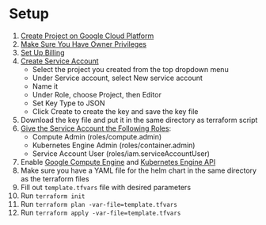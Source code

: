 # Setup
1. [Create Project on Google Cloud Platform](https://console.cloud.google.com/projectcreate)
2. [Make Sure You Have Owner Privileges](https://console.cloud.google.com/iam-admin/iam) 
3. [Set Up Billing](https://console.cloud.google.com/billing)
4. [Create Service Account](https://console.cloud.google.com/apis/credentials/serviceaccountkey)  
    - Select the project you created from the top dropdown menu
    - Under Service account, select New service account
    - Name it
    - Under Role, choose Project, then Editor
    - Set Key Type to JSON
    - Click Create to create the key and save the key file
5. Download the key file and put it in the same directory as terraform script 
6. [Give the Service Account the Following Roles](https://console.cloud.google.com/iam-admin/iam):
   - Compute Admin (roles/compute.admin)
   - Kubernetes Engine Admin (roles/container.admin)
   - Service Account User (roles/iam.serviceAccountUser)
7. Enable [Google Compute Engine](https://console.developers.google.com/apis/library/compute.googleapis.com) and [Kubernetes Engine API](https://console.developers.google.com/apis/library/container.googleapis.com)
8. Make sure you have a YAML file for the helm chart in the same directory as the terraform files
9. Fill out `template.tfvars` file with desired parameters 
10. Run `terraform init`  
11. Run `terraform plan -var-file=template.tfvars`  
12. Run `terraform apply -var-file=template.tfvars` 
